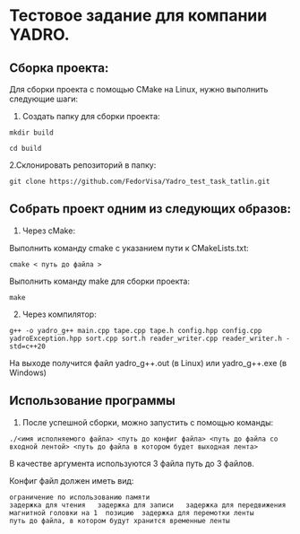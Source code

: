 # Тестовое задание для компании YADRO.

## Сборка проекта:

Для сборки проекта с помощью CMake на Linux, нужно выполнить следующие шаги:

1. Создать папку для сборки проекта:

```
mkdir build

cd build
```

2.Склонировать репозиторий  в папку:
```
git clone https://github.com/FedorVisa/Yadro_test_task_tatlin.git
```
## Собрать проект одним из следующих образов:

1. Через cMake:

Выполнить команду cmake с указанием пути к CMakeLists.txt:
```
cmake < путь до файла >
```
Выполнить команду make для сборки проекта:
```
make
```

2. Через компилятор:
```
g++ -o yadro_g++ main.cpp tape.cpp tape.h config.hpp config.cpp yadroException.hpp sort.cpp sort.h reader_writer.cpp reader_writer.h -std=c++20
```
На выходе получится файл yadro_g++.out (в Linux) или yadro_g++.exe (в Windows)

## Использование программы

1. После успешной сборки, можно запустить с помощью команды:
```
./<имя исполняемого файла> <путь до конфиг файла> <путь до файла со входной лентой> <путь до файла в котором будет выходная лента>
```
В качестве аргумента используются 3 файла путь до 3 файлов.

Конфиг файл должен иметь вид:

```
ограничение по использованию памяти
задержка для чтения   задержка для записи   задержка для передвижения магнитной головки на 1  позицию  задержка для перемотки ленты
путь до файла, в котором будут хранится временные ленты
```


